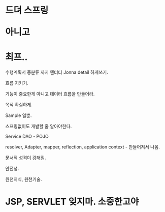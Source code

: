 <h1> 드뎌 스프링

아니고

<H1> 최프..
</h1>



수행계획서 중분류 까지 엔터티 Jonna detail 하게쓰기.

흐름 지키기. 

기능이 중요한게 아니고 데이터 흐름을 만들어라.

목적 확실하게. 

Sample 일뿐.







스프링없이도 개발할 줄 알아야한다.

Service DAO - POJO

resolver, Adapter, mapper, reflection, application context - 만들어져서 나옴. 

문서적 성격이 강해짐.

안전성.



원천지식, 원천기술.

<h1>JSP, SERVLET 잊지마. 소중한고야

